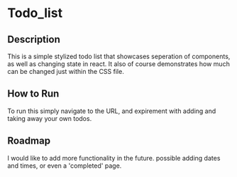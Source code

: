 # Todo_list

## Description
This is a simple stylized todo list that showcases seperation of components, as well as changing state in react. It also of course demonstrates how much can be changed just within the CSS file.

## How to Run
To run this simply navigate to the URL, and expirement with adding and taking away your own todos.

## Roadmap
I would like to add more functionality in the future. possible adding dates and times, or even a 'completed' page.
